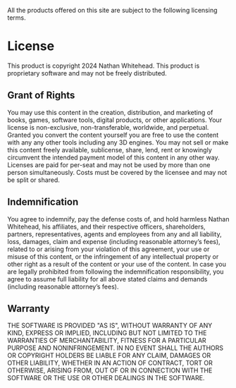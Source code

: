 All the products offered on this site are subject to the following
licensing terms.

# License

This product is copyright 2024 Nathan Whitehead. This product is proprietary
software and may not be freely distributed.

## Grant of Rights

You may use this content in the creation, distribution, and marketing of books,
games, software tools, digital products, or other applications. Your license is
non-exclusive, non-transferable, worldwide, and perpetual. Granted you convert
the content yourself you are free to use the content with any any other tools
including any 3D engines. You may not sell or make this content freely
available, sublicense, share, lend, rent or knowingly circumvent the intended
payment model of this content in any other way. Licenses are paid for per-seat
and may not be used by more than one person simultaneously. Costs must be
covered by the licensee and may not be split or shared.

## Indemnification

You agree to indemnify, pay the defense costs of, and hold harmless Nathan
Whitehead, his affiliates, and their respective officers, shareholders,
partners, representatives, agents and employees from any and all liability,
loss, damages, claim and expense (including reasonable attorney’s fees), related
to or arising from your violation of this agreement, your use or misuse of this
content, or the infringement of any intellectual property or other right as a
result of the content or your use of the content. In case you are legally
prohibited from following the indemnification responsibility, you agree to
assume full liability for all above stated claims and demands (including
reasonable attorney’s fees).

## Warranty

THE SOFTWARE IS PROVIDED "AS IS", WITHOUT WARRANTY OF ANY KIND, EXPRESS OR
IMPLIED, INCLUDING BUT NOT LIMITED TO THE WARRANTIES OF MERCHANTABILITY, FITNESS
FOR A PARTICULAR PURPOSE AND NONINFRINGEMENT. IN NO EVENT SHALL THE AUTHORS OR
COPYRIGHT HOLDERS BE LIABLE FOR ANY CLAIM, DAMAGES OR OTHER LIABILITY, WHETHER
IN AN ACTION OF CONTRACT, TORT OR OTHERWISE, ARISING FROM, OUT OF OR IN
CONNECTION WITH THE SOFTWARE OR THE USE OR OTHER DEALINGS IN THE SOFTWARE.
